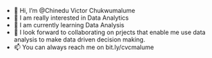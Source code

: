 - 👋 Hi, I’m @Chinedu Victor Chukwumalume
- 👀 I am really interested in Data Analytics
- 🌱 I am currently learning Data Analysis
- 💞️ I look forward to collaborating on prjects that enable me use data analysis to make data driven decision making.
- 📫 You can always reach me on bit.ly/cvcmalume

<!---
Malumeszn/Malumeszn is a ✨ special ✨ repository because its `README.md` (this file) appears on your GitHub profile.
You can click the Preview link to take a look at your changes.
--->
